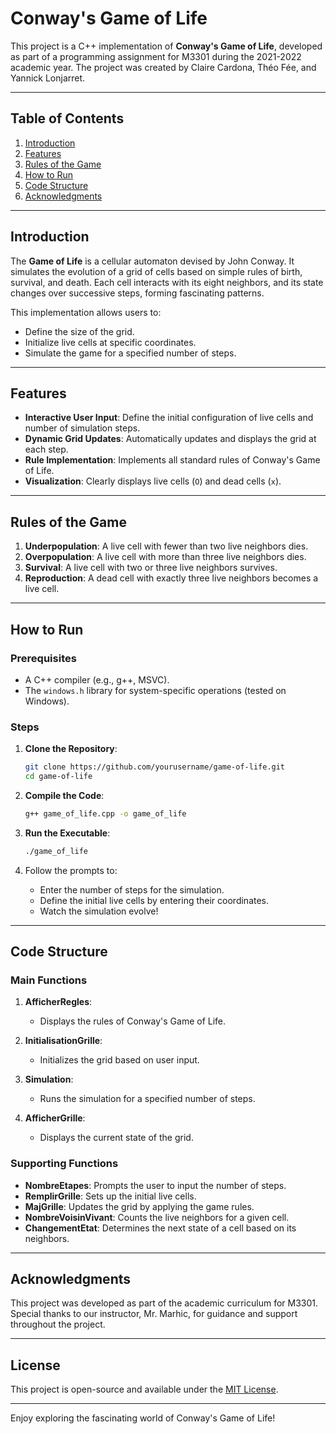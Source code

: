 # Conway's Game of Life

This project is a C++ implementation of **Conway's Game of Life**, developed as part of a programming assignment for M3301 during the 2021-2022 academic year. The project was created by Claire Cardona, Théo Fée, and Yannick Lonjarret.

---

## Table of Contents

1. [Introduction](#introduction)
2. [Features](#features)
3. [Rules of the Game](#rules-of-the-game)
4. [How to Run](#how-to-run)
5. [Code Structure](#code-structure)
6. [Acknowledgments](#acknowledgments)

---

## Introduction

The **Game of Life** is a cellular automaton devised by John Conway. It simulates the evolution of a grid of cells based on simple rules of birth, survival, and death. Each cell interacts with its eight neighbors, and its state changes over successive steps, forming fascinating patterns.

This implementation allows users to:
- Define the size of the grid.
- Initialize live cells at specific coordinates.
- Simulate the game for a specified number of steps.

---

## Features

- **Interactive User Input**: Define the initial configuration of live cells and number of simulation steps.
- **Dynamic Grid Updates**: Automatically updates and displays the grid at each step.
- **Rule Implementation**: Implements all standard rules of Conway's Game of Life.
- **Visualization**: Clearly displays live cells (`O`) and dead cells (`x`).

---

## Rules of the Game

1. **Underpopulation**: A live cell with fewer than two live neighbors dies.
2. **Overpopulation**: A live cell with more than three live neighbors dies.
3. **Survival**: A live cell with two or three live neighbors survives.
4. **Reproduction**: A dead cell with exactly three live neighbors becomes a live cell.

---

## How to Run

### Prerequisites

- A C++ compiler (e.g., g++, MSVC).
- The `windows.h` library for system-specific operations (tested on Windows).

### Steps

1. **Clone the Repository**:
   ```bash
   git clone https://github.com/yourusername/game-of-life.git
   cd game-of-life
   ```

2. **Compile the Code**:
   ```bash
   g++ game_of_life.cpp -o game_of_life
   ```

3. **Run the Executable**:
   ```bash
   ./game_of_life
   ```

4. Follow the prompts to:
   - Enter the number of steps for the simulation.
   - Define the initial live cells by entering their coordinates.
   - Watch the simulation evolve!

---

## Code Structure

### Main Functions

1. **AfficherRegles**:
   - Displays the rules of Conway's Game of Life.

2. **InitialisationGrille**:
   - Initializes the grid based on user input.

3. **Simulation**:
   - Runs the simulation for a specified number of steps.

4. **AfficherGrille**:
   - Displays the current state of the grid.

### Supporting Functions

- **NombreEtapes**: Prompts the user to input the number of steps.
- **RemplirGrille**: Sets up the initial live cells.
- **MajGrille**: Updates the grid by applying the game rules.
- **NombreVoisinVivant**: Counts the live neighbors for a given cell.
- **ChangementEtat**: Determines the next state of a cell based on its neighbors.

---

## Acknowledgments

This project was developed as part of the academic curriculum for M3301. Special thanks to our instructor, Mr. Marhic, for guidance and support throughout the project.

---

## License

This project is open-source and available under the [MIT License](LICENSE).

---

Enjoy exploring the fascinating world of Conway's Game of Life!


